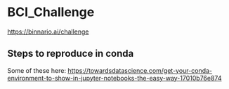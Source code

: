 # BCI_Challenge
https://binnario.ai/challenge

## Steps to reproduce in conda

Some of these here:
https://towardsdatascience.com/get-your-conda-environment-to-show-in-jupyter-notebooks-the-easy-way-17010b76e874
